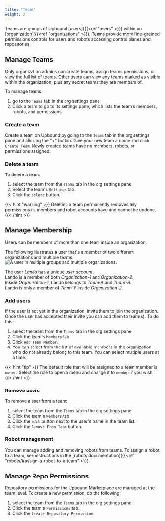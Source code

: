 ```yaml
---
title: "Teams"
weight: 2
---
```


Teams are groups of Upbound [users]({{<ref "users" >}}) within an [organization]({{<ref "organizations" >}}). Teams provide more fine-grained permissions controls for users and robots accessing control planes and repositories.

## Manage Teams

Only organization admins can create teams, assign teams permissions, or view the full list of teams. Other users can view any teams marked as visible within the organization, plus any secret teams they are members of.

To manage teams:

1. go to the `Teams` tab in the org settings pane
2. Click a team to go to its settings pane, which lists the team's members, robots, and permissions.

### Create a team

Create a team on Upbound by going to the `Teams` tab in the org settings pane and clicking the "+" button. Give your new team a name and click `Create Team`. Newly created teams have no members, robots, or permissions assigned.

### Delete a team

To delete a team:

1. select the team from the `Teams` tab in the org settings pane. 
2. Select the team's `Settings` tab.
3. Click the `delete` button.

{{< hint "warning" >}}
Deleting a team permanently removes any permissions its members and robot accounts have and cannot be undone.
{{< /hint >}}

## Manage Membership

Users can be members of more than one team inside an organization.

The following illustrates a user that's a member of two different organizations and multiple teams. 
![A user in multiple groups and multiple organizations.](/users/images/user-org-team.png "A user can be in multiple orgs and multiple groups")
<!-- vale Upbound.Spelling = NO -->
<!-- ignore "Lando" -->
The user _Lando_ has a unique _user account_.  
Lando is a member of both _Organization-1_ and _Organization-2_.  
Inside _Organization-1_, Lando belongs to _Team-A_ and _Team-B_.  
Lando is only a member of _Team-Y_ inside _Organization-2_.
<!-- vale Upbound.Spelling = YES -->

### Add users

If the user is not yet in the organization, invite them to join the organization. Once the user has accepted their invite you can add them to team(s). To do this:

1. select the team from the `Teams` tab in the org settings pane. 
2. Click the team's `Members` tab.
3. Click `Add Team Member`.
4. You can select from the list of available members in the organization who do not already belong to this team. You can select multiple users at a time.

{{< hint "tip" >}}
The default role that will be assigned to a team member is `owner`. Select the role to open a menu and change it to `member` if you wish.
{{< /hint >}}

### Remove users

To remove a user from a team:

1. select the team from the `Teams` tab in the org settings pane. 
2. Click the team's `Members` tab.
3. Click the `edit` button next to the user's name in the team list.
4. Click the `Remove From Team` button.

### Robot management

You can manage adding and removing robots from teams. To assign a robot to a team, see instructions in the [robots documentation]({{<ref "robots/#assign-a-robot-to-a-team" >}}).

## Manage Repo Permissions

Repository permissions for the Upbound Marketplace are managed at the team level. To create a new permission, do the following:

1. select the team from the `Teams` tab in the org settings pane. 
2. Click the team's `Permissions` tab.
3. Click the `Create Repository Permission`.


